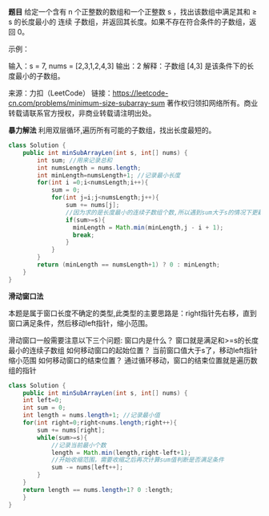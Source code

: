 
**题目**
给定一个含有 n 个正整数的数组和一个正整数 s ，找出该数组中满足其和 ≥ s 的长度最小的 连续 子数组，并返回其长度。如果不存在符合条件的子数组，返回 0。

示例：

输入：s = 7, nums = [2,3,1,2,4,3]
输出：2
解释：子数组 [4,3] 是该条件下的长度最小的子数组。

来源：力扣（LeetCode）
链接：https://leetcode-cn.com/problems/minimum-size-subarray-sum
著作权归领扣网络所有。商业转载请联系官方授权，非商业转载请注明出处。

**暴力解法**
利用双层循环,遍历所有可能的子数组，找出长度最短的。

```JAVA
class Solution {
    public int minSubArrayLen(int s, int[] nums) {
        int sum; //用来记录总和
        int numsLength = nums.length;
        int minLength=numsLength+1; //记录最小长度
        for(int i =0;i<numsLength;i++){
            sum = 0;
            for(int j=i;j<numsLength;j++){
                sum += nums[j];
                //因为求的是长度最小的连续子数组个数,所以遇到sum大于s的情况下更新长度之后就可以退出当前的循环了。
                if(sum>=s){
                  minLength = Math.min(minLength,j - i + 1);
                  break;
                }
            }
        }
        return (minLength == numsLength+1) ? 0 : minLength;
    }
}
```

**滑动窗口法**

本题是属于窗口长度不确定的类型,此类型的主要思路是：right指针先右移，直到窗口满足条件，然后移动left指针，缩小范围。

滑动窗口一般需要注意以下三个问题:
窗口内是什么？ 窗口就是满足和>=s的长度最小的连续子数组
如何移动窗口的起始位置？ 当前窗口值大于s了，移动left指针缩小范围
如何移动窗口的结束位置？ 通过循环移动，窗口的结束位置就是遍历数组的指针

```JAVA
class Solution {
    public int minSubArrayLen(int s, int[] nums) {
    int left=0;
    int sum = 0;
    int length = nums.length+1; //记录最小值
    for(int right=0;right<nums.length;right++){
        sum += nums[right];
        while(sum>=s){
            //记录当前最小个数
            length = Math.min(length,right-left+1);
            //开始收缩范围，需要收缩之后再次计算sum值判断是否满足条件
            sum -= nums[left++];
        }
    }
    return length == nums.length+1? 0 :length;
    }
}
```